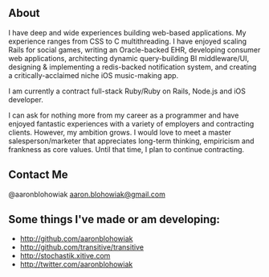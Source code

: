 ## About 

I have deep and wide experiences building web-based applications.  My experience ranges from CSS to C multithreading. I have enjoyed scaling Rails for social games, writing an Oracle-backed EHR, developing consumer web applications, architecting dynamic query-building BI middleware/UI, designing & implementing a redis-backed notification system, and creating a critically-acclaimed niche iOS music-making app.

I am currently a contract full-stack Ruby/Ruby on Rails, Node.js and iOS developer.

I can ask for nothing more from my career as a programmer and have enjoyed fantastic experiences with a variety of employers and contracting clients.  However, my ambition grows. I would love to meet a master salesperson/marketer that appreciates long-term thinking, empiricism and frankness as core values.  Until that time, I plan to continue contracting.

## Contact Me

@aaronblohowiak
aaron.blohowiak@gmail.com

## Some things I've made or am developing:

* http://github.com/aaronblohowiak
* http://github.com/transitive/transitive
* http://stochastik.xitive.com
* http://twitter.com/aaronblohowiak

[title: About]: /
[order: 20]: /
